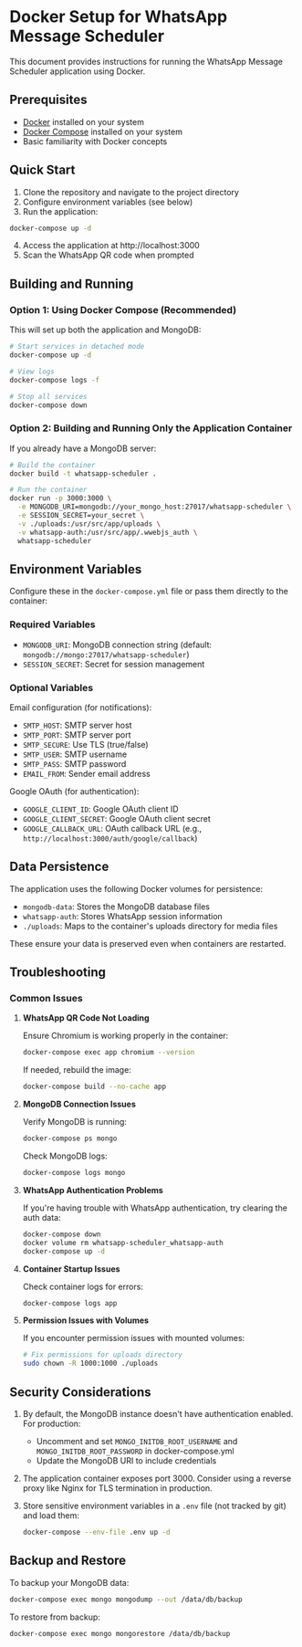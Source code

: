 # Docker Setup for WhatsApp Message Scheduler

This document provides instructions for running the WhatsApp Message Scheduler application using Docker.

## Prerequisites

- [Docker](https://docs.docker.com/get-docker/) installed on your system
- [Docker Compose](https://docs.docker.com/compose/install/) installed on your system
- Basic familiarity with Docker concepts

## Quick Start

1. Clone the repository and navigate to the project directory
2. Configure environment variables (see below)
3. Run the application:

```bash
docker-compose up -d
```

4. Access the application at http://localhost:3000
5. Scan the WhatsApp QR code when prompted

## Building and Running

### Option 1: Using Docker Compose (Recommended)

This will set up both the application and MongoDB:

```bash
# Start services in detached mode
docker-compose up -d

# View logs
docker-compose logs -f

# Stop all services
docker-compose down
```

### Option 2: Building and Running Only the Application Container

If you already have a MongoDB server:

```bash
# Build the container
docker build -t whatsapp-scheduler .

# Run the container
docker run -p 3000:3000 \
  -e MONGODB_URI=mongodb://your_mongo_host:27017/whatsapp-scheduler \
  -e SESSION_SECRET=your_secret \
  -v ./uploads:/usr/src/app/uploads \
  -v whatsapp-auth:/usr/src/app/.wwebjs_auth \
  whatsapp-scheduler
```

## Environment Variables

Configure these in the `docker-compose.yml` file or pass them directly to the container:

### Required Variables

- `MONGODB_URI`: MongoDB connection string (default: `mongodb://mongo:27017/whatsapp-scheduler`)
- `SESSION_SECRET`: Secret for session management

### Optional Variables

Email configuration (for notifications):
- `SMTP_HOST`: SMTP server host
- `SMTP_PORT`: SMTP server port
- `SMTP_SECURE`: Use TLS (true/false)
- `SMTP_USER`: SMTP username
- `SMTP_PASS`: SMTP password
- `EMAIL_FROM`: Sender email address

Google OAuth (for authentication):
- `GOOGLE_CLIENT_ID`: Google OAuth client ID
- `GOOGLE_CLIENT_SECRET`: Google OAuth client secret
- `GOOGLE_CALLBACK_URL`: OAuth callback URL (e.g., `http://localhost:3000/auth/google/callback`)

## Data Persistence

The application uses the following Docker volumes for persistence:

- `mongodb-data`: Stores the MongoDB database files
- `whatsapp-auth`: Stores WhatsApp session information
- `./uploads`: Maps to the container's uploads directory for media files

These ensure your data is preserved even when containers are restarted.

## Troubleshooting

### Common Issues

1. **WhatsApp QR Code Not Loading**
   
   Ensure Chromium is working properly in the container:
   ```bash
   docker-compose exec app chromium --version
   ```
   
   If needed, rebuild the image:
   ```bash
   docker-compose build --no-cache app
   ```

2. **MongoDB Connection Issues**
   
   Verify MongoDB is running:
   ```bash
   docker-compose ps mongo
   ```
   
   Check MongoDB logs:
   ```bash
   docker-compose logs mongo
   ```

3. **WhatsApp Authentication Problems**

   If you're having trouble with WhatsApp authentication, try clearing the auth data:
   ```bash
   docker-compose down
   docker volume rm whatsapp-scheduler_whatsapp-auth
   docker-compose up -d
   ```

4. **Container Startup Issues**

   Check container logs for errors:
   ```bash
   docker-compose logs app
   ```

5. **Permission Issues with Volumes**

   If you encounter permission issues with mounted volumes:
   ```bash
   # Fix permissions for uploads directory
   sudo chown -R 1000:1000 ./uploads
   ```

## Security Considerations

1. By default, the MongoDB instance doesn't have authentication enabled. For production:
   - Uncomment and set `MONGO_INITDB_ROOT_USERNAME` and `MONGO_INITDB_ROOT_PASSWORD` in docker-compose.yml
   - Update the MongoDB URI to include credentials

2. The application container exposes port 3000. Consider using a reverse proxy like Nginx for TLS termination in production.

3. Store sensitive environment variables in a `.env` file (not tracked by git) and load them:
   ```bash
   docker-compose --env-file .env up -d
   ```

## Backup and Restore

To backup your MongoDB data:
```bash
docker-compose exec mongo mongodump --out /data/db/backup
```

To restore from backup:
```bash
docker-compose exec mongo mongorestore /data/db/backup
```

